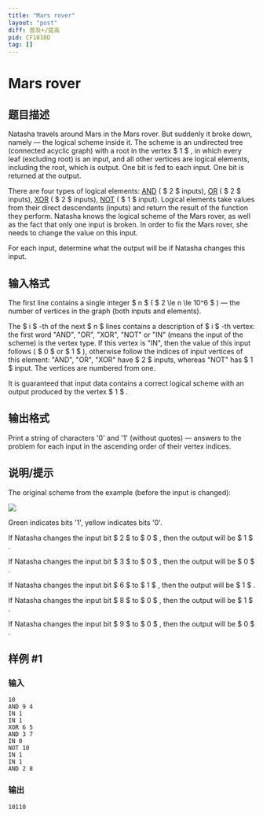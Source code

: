 ```yaml
---
title: "Mars rover"
layout: "post"
diff: 普及+/提高
pid: CF1010D
tag: []
---
```


# Mars rover

## 题目描述

Natasha travels around Mars in the Mars rover. But suddenly it broke down, namely — the logical scheme inside it. The scheme is an undirected tree (connected acyclic graph) with a root in the vertex $ 1 $ , in which every leaf (excluding root) is an input, and all other vertices are logical elements, including the root, which is output. One bit is fed to each input. One bit is returned at the output.

There are four types of logical elements: [AND](https://en.wikipedia.org/wiki/Logical_conjunction) ( $ 2 $ inputs), [OR](https://en.wikipedia.org/wiki/Logical_disjunction) ( $ 2 $ inputs), [XOR](https://en.wikipedia.org/wiki/Exclusive_or) ( $ 2 $ inputs), [NOT](https://en.wikipedia.org/wiki/Negation) ( $ 1 $ input). Logical elements take values from their direct descendants (inputs) and return the result of the function they perform. Natasha knows the logical scheme of the Mars rover, as well as the fact that only one input is broken. In order to fix the Mars rover, she needs to change the value on this input.

For each input, determine what the output will be if Natasha changes this input.

## 输入格式

The first line contains a single integer $ n $ ( $ 2 \le n \le 10^6 $ ) — the number of vertices in the graph (both inputs and elements).

The $ i $ -th of the next $ n $ lines contains a description of $ i $ -th vertex: the first word "AND", "OR", "XOR", "NOT" or "IN" (means the input of the scheme) is the vertex type. If this vertex is "IN", then the value of this input follows ( $ 0 $ or $ 1 $ ), otherwise follow the indices of input vertices of this element: "AND", "OR", "XOR" have $ 2 $ inputs, whereas "NOT" has $ 1 $ input. The vertices are numbered from one.

It is guaranteed that input data contains a correct logical scheme with an output produced by the vertex $ 1 $ .

## 输出格式

Print a string of characters '0' and '1' (without quotes) — answers to the problem for each input in the ascending order of their vertex indices.

## 说明/提示

The original scheme from the example (before the input is changed):

![](https://cdn.luogu.com.cn/upload/vjudge_pic/CF1010D/12e9ee861137e7cc1d9adb641b01a0e9e6b988c2.png)

Green indicates bits '1', yellow indicates bits '0'.

If Natasha changes the input bit $ 2 $ to $ 0 $ , then the output will be $ 1 $ .

If Natasha changes the input bit $ 3 $ to $ 0 $ , then the output will be $ 0 $ .

If Natasha changes the input bit $ 6 $ to $ 1 $ , then the output will be $ 1 $ .

If Natasha changes the input bit $ 8 $ to $ 0 $ , then the output will be $ 1 $ .

If Natasha changes the input bit $ 9 $ to $ 0 $ , then the output will be $ 0 $ .

## 样例 #1

### 输入

```
10
AND 9 4
IN 1
IN 1
XOR 6 5
AND 3 7
IN 0
NOT 10
IN 1
IN 1
AND 2 8

```

### 输出

```
10110
```

